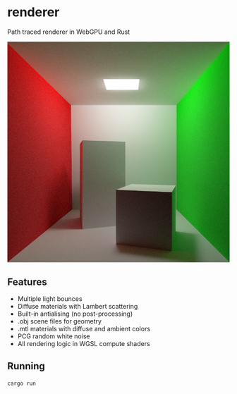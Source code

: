 # renderer

Path traced renderer in WebGPU and Rust

![demo](demo.png)

## Features

- Multiple light bounces
- Diffuse materials with Lambert scattering
- Built-in antialising (no post-processing)
- .obj scene files for geometry
- .mtl materials with diffuse and ambient colors
- PCG random white noise
- All rendering logic in WGSL compute shaders

## Running

`cargo run`
